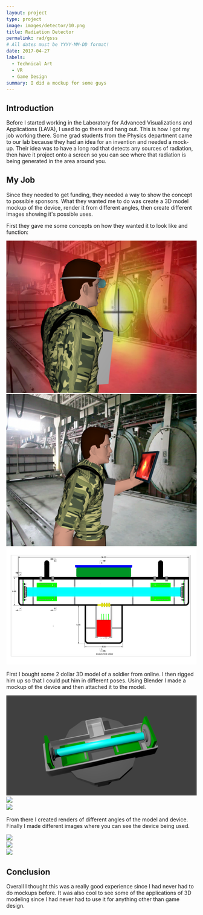 ```yaml
---
layout: project
type: project
image: images/detector/10.png
title: Radiation Detector
permalink: rad/gsss
# All dates must be YYYY-MM-DD format!
date: 2017-04-27
labels:
  - Technical Art
  - VR
  - Game Design
summary: I did a mockup for some guys
---
```



## Introduction

Before I started working in the Laboratory for Advanced Visualizations and Applications (LAVA), I used to go there and hang out.  This is how I got my job working there.  Some grad students from the Physics department came to our lab because they had an idea for an invention and needed a mock-up.  Their idea was to have a long rod that detects any sources of radiation, then have it project onto a screen so you can see where that radiation is being generated in the area around you.

## My Job

Since they needed to get funding, they needed a way to show the concept to possible sponsors.  What they wanted me to do was create a 3D model mockup of the device, render it from different angles, then create different images showing it's possible uses. 

First they gave me some concepts on how they wanted it to look like and function:

<div class="ui stackable three column grid">
  <div class = "ui column">
    <img class = "ui rounded fluid image" src = "../images/detector/1.png">
  </div>
  <div class = "ui column">
    <img class = "ui rounded fluid image" src = "../images/detector/2.png">
  </div>
  <div class = "ui column">
    <img class = "ui rounded fluid image" src = "../images/detector/9.PNG">
  </div>
</div>

First I bought some 2 dollar 3D model of a soldier from online.  I then rigged him up so that I could put him in different poses.  Using Blender I made a mockup of the device and then attached it to the model.  

<div class="ui stackable three column grid">
  <div class = "ui column">
    <img class = "ui rounded fluid image" src = "../images/detector/3.png">
  </div>
  <div class = "ui column">
    <img class = "ui rounded fluid image" src = "../images/detector/4.png">
  </div>
  <div class = "ui column">
    <img class = "ui rounded fluid image" src = "../images/detector/5.png">
  </div>
</div>

From there I created renders of different angles of the model and device.  Finally I made different images where you can see the device being used.

<div class="ui stackable three column grid">
  <div class = "ui column">
    <img class = "ui rounded fluid image" src = "../images/detector/6.png">
  </div>
  <div class = "ui column">
    <img class = "ui rounded fluid image" src = "../images/detector/7.png">
  </div>
  <div class = "ui column">
    <img class = "ui rounded fluid image" src = "../images/detector/8.png">
  </div>
</div>

## Conclusion

Overall I thought this was a really good experience since I had never had to do mockups before.  It was also cool to see some of the applications of 3D modeling since I had never had to use it for anything other than game design.
